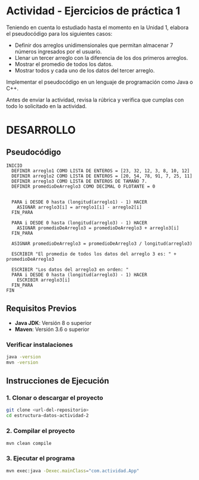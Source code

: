 # Actividad - Ejercicios de práctica 1

Teniendo en cuenta lo estudiado hasta el momento en la Unidad 1, elabora el
pseudocódigo para los siguientes casos:

- Definir dos arreglos unidimensionales que permitan almacenar 7 números
ingresados por el usuario.
- Llenar un tercer arreglo con la diferencia de los dos primeros arreglos.
- Mostrar el promedio de todos los datos.
- Mostrar todos y cada uno de los datos del tercer arreglo.

Implementar el pseudocódigo en un lenguaje de programación como Java o C++.

Antes de enviar la actividad, revisa la rúbrica y verifica que cumplas con todo
lo solicitado en la actividad.

# DESARROLLO

## Pseudocódigo

```
INICIO
  DEFINIR arreglo1 COMO LISTA DE ENTEROS = [23, 32, 12, 3, 8, 10, 12]
  DEFINIR arreglo2 COMO LISTA DE ENTEROS = [20, 54, 78, 91, 7, 25, 11]
  DEFINIR arreglo3 COMO LISTA DE ENTEROS DE TAMAÑO 7.
  DEFINIR promedioDeArreglo3 COMO DECIMAL O FLOTANTE = 0
  

  PARA i DESDE 0 hasta (longitud(arreglo1) - 1) HACER 
    ASIGNAR arreglo3[i] = arreglo1[i] - arreglo2[i]
  FIN_PARA

  PARA i DESDE 0 hasta (longitud(arreglo3) - 1) HACER
    ASIGNAR promedioDeArreglo3 = promedioDeArreglo3 + arreglo3[i]
  FIN_PARA
  
  ASIGNAR promedioDeArreglo3 = promedioDeArreglo3 / longitud(arreglo3)
  
  ESCRIBIR "El promedio de todos los datos del arreglo 3 es: " + promedioDeArreglo3
  
  ESCRIBIR "Los datos del arreglo3 en orden: "
  PARA i DESDE 0 hasta (longitud(arreglo3) - 1) HACER
    ESCRIBIR arreglo3[i]
  FIN_PARA
FIN
```

## Requisitos Previos

- **Java JDK**: Versión 8 o superior
- **Maven**: Versión 3.6 o superior

### Verificar instalaciones

```bash
java -version
mvn -version
```

## Instrucciones de Ejecución

### 1. Clonar o descargar el proyecto

```bash
git clone <url-del-repositorio>
cd estructura-datos-actividad-2
```

### 2. Compilar el proyecto

```bash
mvn clean compile
```

### 3. Ejecutar el programa

```bash
mvn exec:java -Dexec.mainClass="com.actividad.App"
```

